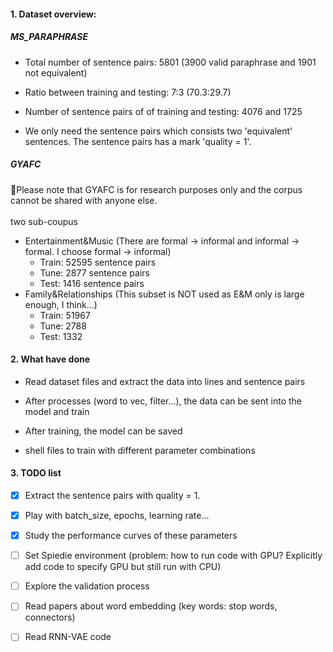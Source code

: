 #### 1. Dataset overview:
##### MS_PARAPHRASE
- Total number of sentence pairs: 5801 (3900 valid paraphrase and 1901 not equivalent)
- Ratio between training and testing: 7:3 (70.3:29.7)
- Number of sentence pairs of of training and testing: 4076 and 1725

- We only need the sentence pairs which consists two 'equivalent' sentences. The sentence pairs has a mark 'quality = 1'.


##### GYAFC
📌Please note that GYAFC is for research purposes only and the corpus cannot be shared with anyone else. \
\
two sub-coupus
- Entertainment&Music (There are formal -> informal and informal -> formal. I choose formal -> informal)
    - Train: 52595 sentence pairs
    - Tune: 2877 sentence pairs
    - Test: 1416 sentence pairs
- Family&Relationships (This subset is NOT used as E&M only is large enough, I think...)
    - Train: 51967
    - Tune: 2788
    - Test: 1332

#### 2. What have done

- Read dataset files and extract the data into lines and sentence pairs

- After processes (word to vec, filter...), the data can be sent into the model and train
- After training, the model can be saved
- shell files to train with different parameter combinations


#### 3. TODO list

- [x] Extract the sentence pairs with quality = 1.
- [x] Play with batch_size, epochs, learning rate...
- [x] Study the performance curves of these parameters
- [ ] Set Spiedie environment (problem: how to run code with GPU? Explicitly add code to specify GPU but still run with CPU)
- [ ] Explore the validation process
- [ ] Read papers about word embedding (key words: stop words, connectors)
- [ ] Read RNN-VAE code
  